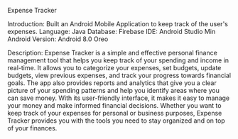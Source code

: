 Expense Tracker

Introduction: Built an Android Mobile Application to keep track of the user's expenses.
Language: Java
Database: Firebase 
IDE: Android Studio
Min Android Version: Android 8.0 Oreo


Description:
Expense Tracker is a simple and effective personal finance management tool that helps you keep track of your spending and income in real-time. It allows you to categorize your expenses, set budgets, update budgets, view previous expenses, and track your progress towards financial goals. The app also provides reports and analytics that give you a clear picture of your spending patterns and help you identify areas where you can save money. With its user-friendly interface, it makes it easy to manage your money and make informed financial decisions. Whether you want to keep track of your expenses for personal or business purposes, Expense Tracker provides you with the tools you need to stay organized and on top of your finances.
